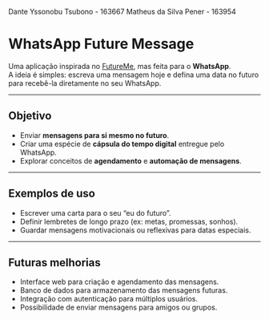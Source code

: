 Dante Yssonobu Tsubono - 163667
Matheus da Silva Pener - 163954

#  WhatsApp Future Message  

Uma aplicação inspirada no [FutureMe](https://www.futureme.org/), mas feita para o **WhatsApp**.  
A ideia é simples: escreva uma mensagem hoje e defina uma data no futuro para recebê-la diretamente no seu WhatsApp.  

---

##  Objetivo  
- Enviar **mensagens para si mesmo no futuro**.  
- Criar uma espécie de **cápsula do tempo digital** entregue pelo WhatsApp.  
- Explorar conceitos de **agendamento** e **automação de mensagens**.  

---

##  Exemplos de uso  
- Escrever uma carta para o seu “eu do futuro”.  
- Definir lembretes de longo prazo (ex: metas, promessas, sonhos).  
- Guardar mensagens motivacionais ou reflexivas para datas especiais.  

---

##  Futuras melhorias  
- Interface web para criação e agendamento das mensagens.  
- Banco de dados para armazenamento das mensagens futuras.  
- Integração com autenticação para múltiplos usuários.  
- Possibilidade de enviar mensagens para amigos ou grupos.  
